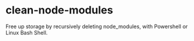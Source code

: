 # clean-node-modules
Free up storage by recursively deleting node_modules, with Powershell or Linux Bash Shell. 
